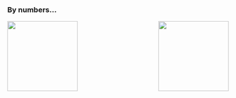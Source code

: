 ### By numbers...

<a href="https://github.com/MrMohebi">
<img height="160em" align="left" src="https://github-readme-stats.vercel.app/api?username=MrMohebi&show_icons=true&bg_color=282A36&title_color=DD6387&icon_color=BD93F9&text_color=fff&border_color=fff" />
<img height="160em" align="right" src="https://github-readme-stats.vercel.app/api/top-langs/?username=MrMohebi&layout=compact&bg_color=282A36&title_color=DD6387&icon_color=BD93F9&text_color=fff&border_color=fff" />
</a>
